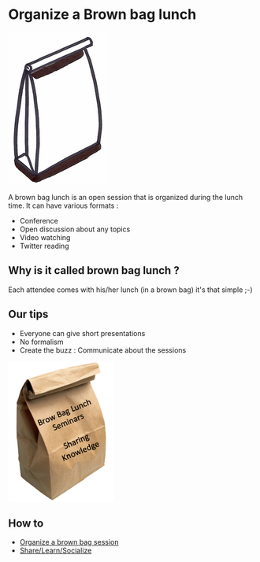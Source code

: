 # Organize a Brown bag lunch
![Brown bag](images/brown-bag.png)

A brown bag lunch is an open session that is organized during the lunch time.
It can have various formats :
* Conference
* Open discussion about any topics
* Video watching
* Twitter reading

## Why is it called brown bag lunch ?
Each attendee comes with his/her lunch (in a brown bag) it's that simple ;-)

## Our tips
* Everyone can give short presentations
* No formalism
* Create the buzz : Communicate about the sessions

![Create the buzz](images/brown-bag2.png)

## How to
* [Organize a brown bag session](https://proessler.wordpress.com/2014/09/07/how-to-set-off-a-brown-bag-session-in-your-company-in-60-minutes/)
* [Share/Learn/Socialize](https://dius.com.au/2016/05/27/dius-brown-bags/)

